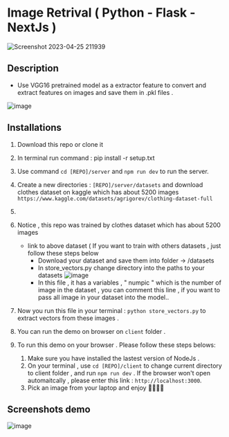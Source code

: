 #                                 Image Retrival ( Python - Flask - NextJs )


![Screenshot 2023-04-25 211939](https://user-images.githubusercontent.com/86192249/234307338-03a511c9-b6ef-4a45-a019-8bc75842f51d.png)



## Description
  - Use VGG16 pretrained model as a extractor feature to convert and extract features on images and save them in .pkl files .
  
![image](https://user-images.githubusercontent.com/86192249/234316915-b9ab14a9-a289-462c-a5b3-0cba68fa2eca.png)

## Installations
  1) Download this repo or clone it 
  2) In terminal run command : pip install -r setup.txt 
  3) Use command ``` cd [REPO]/server ``` and ``` npm run dev ``` to run the server. 
  4) Create a new directories : ``` [REPO]/server/datasets ``` and download clothes dataset on kaggle which has about 5200 images ``` https://www.kaggle.com/datasets/agrigorev/clothing-dataset-full ```
  5) 
  6) Notice , this repo was trained by clothes dataset which has about 5200 images 
      - link to above dataset  ( 
      If you want to train with others datasets , just follow these steps below
        - Download your dataset and save them into folder -> /datasets
        - In store_vectors.py change directory into the paths to your datasets
        ![image](https://user-images.githubusercontent.com/86192249/234317334-5ff06210-6614-4cb6-80f5-3a8f10adae4b.png)
        - In this file , it has a variables , " numpic "  which is the number of image in the dataset , you can comment this line , if you want to pass all image in your dataset into the model..
         
  4) Now you run this file in your terminal : ``` python store_vectors.py ``` to extract vectors from these images .
  5) You can run the demo on browser on ``` client ``` folder .
  6) To run this demo on your browser . Please follow these steps belows:
       1) Make sure you have installed the lastest version of NodeJs .
       2) On your terminal , use ``` cd [REPO]/client ``` to change current directory to client folder , and run ``` npm run dev ``` . If the browser won't open automaitcally , please enter this link : ```http://localhost:3000```.
       3) Pick an image from your laptop and enjoy 💐💐💐💐
       
 ## Screenshots demo 
 
 ![image](https://github.com/GiaThuanKaren/Image_retrival/assets/86192249/e192535a-388f-4d06-a8b3-9fca7bc010b1)

        
        

        
        
      
      
  
